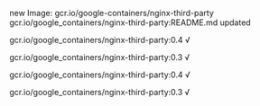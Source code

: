 new Image: gcr.io/google-containers/nginx-third-party
gcr.io/google_containers/nginx-third-party:README.md updated 

gcr.io/google_containers/nginx-third-party:0.4 √

gcr.io/google_containers/nginx-third-party:0.3 √

gcr.io/google_containers/nginx-third-party:0.4 √

gcr.io/google_containers/nginx-third-party:0.3 √

